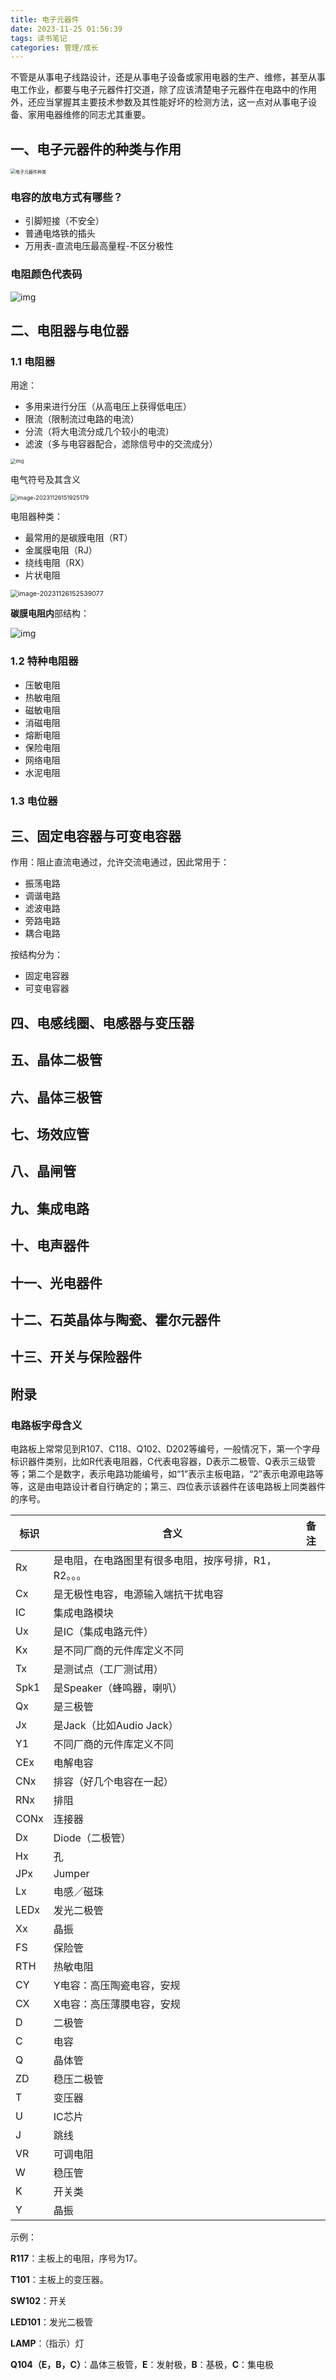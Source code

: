 ```yaml
---
title: 电子元器件
date: 2023-11-25 01:56:39
tags: 读书笔记
categories: 管理/成长
---
```




不管是从事电子线路设计，还是从事电子设备或家用电器的生产、维修，甚至从事电工作业，都要与电子元器件打交道，除了应该清楚电子元器件在电路中的作用外，还应当掌握其主要技术参数及其性能好坏的检测方法，这一点对从事电子设备、家用电器维修的同志尤其重要。



<!--more-->



## 一、电子元器件的种类与作用





<img src="http://img.boomclap.cn/uPic/202311/1700848679445iQbG29.png" alt="电子元器件种类" style="zoom:50%;" />





### 电容的放电方式有哪些？

- 引脚短接（不安全）
- 普通电烙铁的插头
- 万用表-直流电压最高量程-不区分极性 



### 电阻颜色代表码

![img](https://new.fire114.cn/uploads/kindeditor/image/20201019/20201019094627_19537.gif)





## 二、电阻器与电位器

### 1.1 电阻器

用途：

- 多用来进行分压（从高电压上获得低电压）
- 限流（限制流过电路的电流）
- 分流（将大电流分成几个较小的电流）
- 滤波（多与电容器配合，滤除信号中的交流成分）

<img src="https://img01.fuhai360.com/--48/48537/202107/202107011409222747.png" alt="img" style="zoom:53%;" />

电气符号及其含义

<img src="http://img.boomclap.cn/uPic/202311/17009831653709wmqay.png" alt="image-20231126151925179" style="zoom:65%;" />

电阻器种类：

- 最常用的是碳膜电阻（RT）
- 金属膜电阻（RJ）
- 绕线电阻（RX）
- 片状电阻

<img src="http://img.boomclap.cn/uPic/202311/1700983539241obqpp7.png" alt="image-20231126152539077" style="zoom:75%;" />



**碳膜电阻内**部结构：

![img](http://img.boomclap.cn/uPic/202311/1700983997975CxrLGA.jpg)

### 1.2 特种电阻器

- 压敏电阻
- 热敏电阻
- 磁敏电阻
- 消磁电阻
- 熔断电阻
- 保险电阻
- 网络电阻
- 水泥电阻



### 1.3 电位器









## 三、固定电容器与可变电容器

作用：阻止直流电通过，允许交流电通过，因此常用于：

- 振荡电路
- 调谐电路
- 滤波电路
- 旁路电路
- 耦合电路

按结构分为：

- 固定电容器
- 可变电容器



## 四、电感线圈、电感器与变压器



## 五、晶体二极管



## 六、晶体三极管



## 七、场效应管



## 八、晶闸管



## 九、集成电路



## 十、电声器件



## 十一、光电器件



## 十二、石英晶体与陶瓷、霍尔元器件



## 十三、开关与保险器件







































## 附录

### 电路板字母含义

电路板上常常见到R107、C118、Q102、D202等编号，一般情况下，第一个字母标识器件类别，比如R代表电阻器，C代表电容器，D表示二极管、Q表示三级管等；第二个是数字，表示电路功能编号，如“1”表示主板电路，“2”表示电源电路等等，这是由电路设计者自行确定的；第三、四位表示该器件在该电路板上同类器件的序号。

| 标识 | 含义                                                 | 备注 |
| ---- | ---------------------------------------------------- | ---- |
| Rx   | 是电阻，在电路图里有很多电阻，按序号排，R1，R2。。。 |      |
| Cx   | 是无极性电容，电源输入端抗干扰电容                   |      |
| IC   | 集成电路模块                                         |      |
| Ux   | 是IC（集成电路元件）                                 |      |
| Kx   | 是不同厂商的元件库定义不同                           |      |
| Tx   | 是测试点（工厂测试用）                               |      |
| Spk1 | 是Speaker（蜂鸣器，喇叭）                            |      |
| Qx   | 是三极管                                             |      |
| Jx   | 是Jack（比如Audio Jack）                             |      |
| Y1   | 不同厂商的元件库定义不同                             |      |
| CEx  | 电解电容                                             |      |
| CNx  | 排容（好几个电容在一起）                             |      |
| RNx  | 排阻                                                 |      |
| CONx | 连接器                                               |      |
| Dx   | Diode（二极管）                                      |      |
| Hx   | 孔                                                   |      |
| JPx  | Jumper                                               |      |
| Lx   | 电感／磁珠                                           |      |
| LEDx | 发光二极管                                           |      |
| Xx   | 晶振                                                 |      |
| FS   | 保险管                                               |      |
| RTH  | 热敏电阻                                             |      |
| CY   | Y电容：高压陶瓷电容，安规                            |      |
| CX   | X电容：高压薄膜电容，安规                            |      |
| D    | 二极管                                               |      |
| C    | 电容                                                 |      |
| Q    | 晶体管                                               |      |
| ZD   | 稳压二极管                                           |      |
| T    | 变压器                                               |      |
| U    | IC芯片                                               |      |
| J    | 跳线                                                 |      |
| VR   | 可调电阻                                             |      |
| W    | 稳压管                                               |      |
| K    | 开关类                                               |      |
| Y    | 晶振                                                 |      |

示例：

**R117**：主板上的电阻，序号为17。

**T101**：主板上的变压器。

**SW102**：开关

**LED101**：发光二极管

**LAMP**：（指示）灯

**Q104（E，B，C）**：晶体三极管，**E**：发射极，**B**：基极，**C**：集电极
